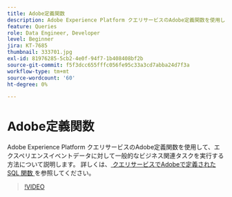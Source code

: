 ```yaml
---
title: Adobe定義関数
description: Adobe Experience Platform クエリサービスのAdobe定義関数を使用して、エクスペリエンスイベントデータに対して一般的なビジネス関連タスクを実行する方法について説明します。
feature: Queries
role: Data Engineer, Developer
level: Beginner
jira: KT-7685
thumbnail: 333701.jpg
exl-id: 81976285-5cb2-4e0f-94f7-1b408408bf2b
source-git-commit: f5f3dcc655fffc056fe95c33a3cd7abba24d7f3a
workflow-type: tm+mt
source-wordcount: '60'
ht-degree: 0%

---
```


# Adobe定義関数

Adobe Experience Platform クエリサービスのAdobe定義関数を使用して、エクスペリエンスイベントデータに対して一般的なビジネス関連タスクを実行する方法について説明します。 詳しくは、[ クエリサービスでAdobeで定義された SQL 関数 ](https://experienceleague.adobe.com/en/docs/experience-platform/query/sql/adobe-defined-functions) を参照してください。

>[!VIDEO](https://video.tv.adobe.com/v/333701?learn=on&enablevpops)
